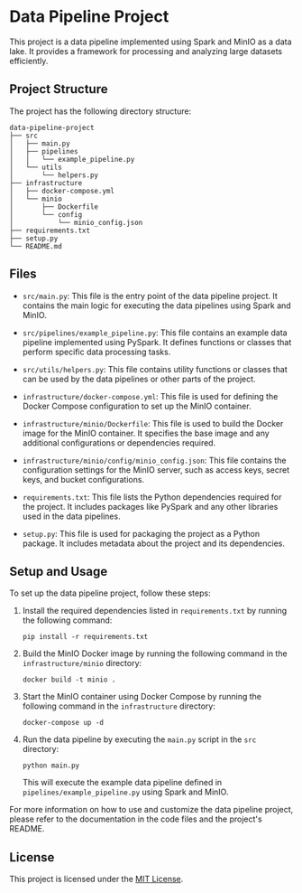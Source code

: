 # Data Pipeline Project

This project is a data pipeline implemented using Spark and MinIO as a data lake. It provides a framework for processing and analyzing large datasets efficiently.

## Project Structure

The project has the following directory structure:

```
data-pipeline-project
├── src
│   ├── main.py
│   ├── pipelines
│   │   └── example_pipeline.py
│   └── utils
│       └── helpers.py
├── infrastructure
│   ├── docker-compose.yml
│   └── minio
│       ├── Dockerfile
│       └── config
│           └── minio_config.json
├── requirements.txt
├── setup.py
└── README.md
```

## Files

- `src/main.py`: This file is the entry point of the data pipeline project. It contains the main logic for executing the data pipelines using Spark and MinIO.

- `src/pipelines/example_pipeline.py`: This file contains an example data pipeline implemented using PySpark. It defines functions or classes that perform specific data processing tasks.

- `src/utils/helpers.py`: This file contains utility functions or classes that can be used by the data pipelines or other parts of the project.

- `infrastructure/docker-compose.yml`: This file is used for defining the Docker Compose configuration to set up the MinIO container.

- `infrastructure/minio/Dockerfile`: This file is used to build the Docker image for the MinIO container. It specifies the base image and any additional configurations or dependencies required.

- `infrastructure/minio/config/minio_config.json`: This file contains the configuration settings for the MinIO server, such as access keys, secret keys, and bucket configurations.

- `requirements.txt`: This file lists the Python dependencies required for the project. It includes packages like PySpark and any other libraries used in the data pipelines.

- `setup.py`: This file is used for packaging the project as a Python package. It includes metadata about the project and its dependencies.

## Setup and Usage

To set up the data pipeline project, follow these steps:

1. Install the required dependencies listed in `requirements.txt` by running the following command:

   ```
   pip install -r requirements.txt
   ```

2. Build the MinIO Docker image by running the following command in the `infrastructure/minio` directory:

   ```
   docker build -t minio .
   ```

3. Start the MinIO container using Docker Compose by running the following command in the `infrastructure` directory:

   ```
   docker-compose up -d
   ```

4. Run the data pipeline by executing the `main.py` script in the `src` directory:

   ```
   python main.py
   ```

   This will execute the example data pipeline defined in `pipelines/example_pipeline.py` using Spark and MinIO.

For more information on how to use and customize the data pipeline project, please refer to the documentation in the code files and the project's README.

## License

This project is licensed under the [MIT License](LICENSE).